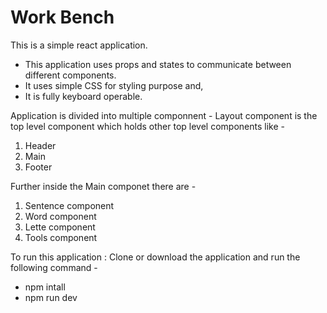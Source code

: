 # Work Bench
This is a simple react application.
- This application uses props and states to communicate between different components.
- It uses simple CSS for styling purpose and,
- It is fully keyboard operable. 

Application is divided into multiple componnent -
Layout component is the top level component which holds other top level components like -
1. Header
2. Main
3. Footer

Further inside the Main componet there are -
1. Sentence component
2. Word component
3. Lette component
4. Tools component

To run this application : 
Clone or download the application and run the following command -
- npm intall
- npm run dev
